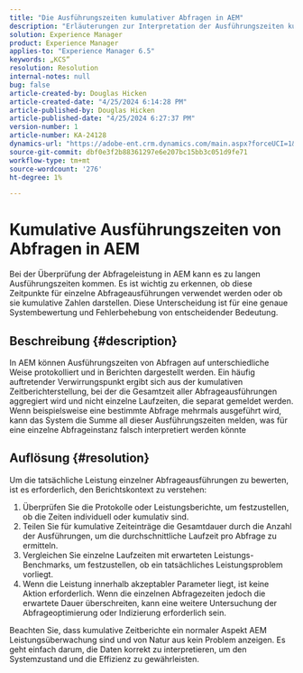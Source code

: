 ```yaml
---
title: "Die Ausführungszeiten kumulativer Abfragen in AEM"
description: "Erläuterungen zur Interpretation der Ausführungszeiten kumulativer Abfragen bei AEM Leistungsüberwachung."
solution: Experience Manager
product: Experience Manager
applies-to: "Experience Manager 6.5"
keywords: „KCS“
resolution: Resolution
internal-notes: null
bug: false
article-created-by: Douglas Hicken
article-created-date: "4/25/2024 6:14:28 PM"
article-published-by: Douglas Hicken
article-published-date: "4/25/2024 6:27:37 PM"
version-number: 1
article-number: KA-24128
dynamics-url: "https://adobe-ent.crm.dynamics.com/main.aspx?forceUCI=1&pagetype=entityrecord&etn=knowledgearticle&id=c8d669a5-2f03-ef11-a1fe-6045bd006793"
source-git-commit: dbf0e3f2b88361297e6e207bc15bb3c051d9fe71
workflow-type: tm+mt
source-wordcount: '276'
ht-degree: 1%

---
```


# Kumulative Ausführungszeiten von Abfragen in AEM


Bei der Überprüfung der Abfrageleistung in AEM kann es zu langen Ausführungszeiten kommen. Es ist wichtig zu erkennen, ob diese Zeitpunkte für einzelne Abfrageausführungen verwendet werden oder ob sie kumulative Zahlen darstellen. Diese Unterscheidung ist für eine genaue Systembewertung und Fehlerbehebung von entscheidender Bedeutung.

## Beschreibung {#description}


In AEM können Ausführungszeiten von Abfragen auf unterschiedliche Weise protokolliert und in Berichten dargestellt werden. Ein häufig auftretender Verwirrungspunkt ergibt sich aus der kumulativen Zeitberichterstellung, bei der die Gesamtzeit aller Abfrageausführungen aggregiert wird und nicht einzelne Laufzeiten, die separat gemeldet werden. Wenn beispielsweise eine bestimmte Abfrage mehrmals ausgeführt wird, kann das System die Summe all dieser Ausführungszeiten melden, was für eine einzelne Abfrageinstanz falsch interpretiert werden könnte


## Auflösung {#resolution}


Um die tatsächliche Leistung einzelner Abfrageausführungen zu bewerten, ist es erforderlich, den Berichtskontext zu verstehen:

1. Überprüfen Sie die Protokolle oder Leistungsberichte, um festzustellen, ob die Zeiten individuell oder kumulativ sind.
2. Teilen Sie für kumulative Zeiteinträge die Gesamtdauer durch die Anzahl der Ausführungen, um die durchschnittliche Laufzeit pro Abfrage zu ermitteln.
3. Vergleichen Sie einzelne Laufzeiten mit erwarteten Leistungs-Benchmarks, um festzustellen, ob ein tatsächliches Leistungsproblem vorliegt.
4. Wenn die Leistung innerhalb akzeptabler Parameter liegt, ist keine Aktion erforderlich. Wenn die einzelnen Abfragezeiten jedoch die erwartete Dauer überschreiten, kann eine weitere Untersuchung der Abfrageoptimierung oder Indizierung erforderlich sein.


Beachten Sie, dass kumulative Zeitberichte ein normaler Aspekt AEM Leistungsüberwachung sind und von Natur aus kein Problem anzeigen. Es geht einfach darum, die Daten korrekt zu interpretieren, um den Systemzustand und die Effizienz zu gewährleisten.
